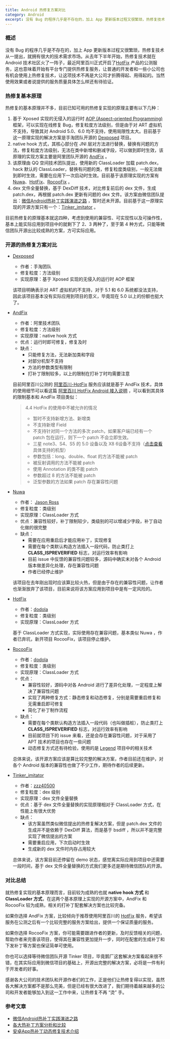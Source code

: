 ```yaml
---
title: Android 热修复方案对比
category: Android
excerpt: 没有 Bug 的程序几乎是不存在的，加上 App 更新版本过程又很繁琐，热修复技术从一提出，就拥有很大的技术需求市场。同时该技术从出现之初就有了很多不同的解决方案，同一种实现原理可能还存在着多个实现方案，本文就开源的热修复方案作一些简单的分析，让有需要的开发者在选择的时候有一个大概的了解。
---
```


### 概述

没有 Bug 的程序几乎是不存在的，加上 App 更新版本过程又很繁琐，热修复技术从一提出，就拥有很大的技术需求市场。从去年下半年开始，热修复技术就在 Android  技术社区火了一阵子，最近阿里百川正式开启了[HotFix](https://hotfix.taobao.com/hotfix/index.htm) 产品的公测服务，这也意味着开始有平台专门提供热修复服务，让普通的开发者和一些小公司也有机会使用上热修复技术，让这项技术不再是大公司才折腾得起、用得起的。当然使用效果或者说提供的服务质量具体怎么样还有待验证。

### 热修复基本原理

热修复的基本原理并不多，目前已知可用的热修复实现的原理主要有以下几种：

1. 基于 Xposed 实现的无侵入的运行时 [AOP (Aspect-oriented Programming)](http://en.wikipedia.org/wiki/Aspect-oriented_programming)  框架，可以实现在线修复 Bug，修复粒度方法级别，但是由于对 ART 虚拟机不支持，导致其对 Android 5.0、6.0 均不支持，使用局限性太大。目前基于这一原理实现的解决方案是手淘团队开源的 [Dexposed](https://github.com/alibaba/dexposed) 项目。
2. native hook 方式，其核心部分在 JNI 层对方法进行替换，替换有问题的方法，修复粒度方法级别，无法在类中新增和删减字段，可以做到即时生效，该原理的实现方案主要是阿里团队开源的 [AndFix](https://github.com/alibaba/AndFix) 。
3. 该原理由 QQ 空间技术团队提出，使用新的 ClassLoader 加载 patch.dex，hack 默认的 ClassLoader，替换有问题的类，修复粒度类级别，一般无法做到即时生效，需要在应用下一次启动时生效。目前基于该原理实现的方案有 [Nuwa](https://github.com/jasonross/Nuwa)、[HotFix](https://github.com/dodola/HotFix)、[RocooFix](https://github.com/dodola/RocooFix) 。
4. dex 文件全量替换，基于 DexDiff 技术，对比修复前后的 dex 文件，生成 patch.dex，再根据 patch.dex 更新有问题的 dex 文件。该方案由微信团队提出：[微信Android热补丁实践演进之路](http://bugly.qq.com/bbs/forum.php?mod=viewthread&tid=1264) ，暂时还未开源。目前基于这一原理实现的开源方案只有一个：[Tinker_imitator](https://github.com/zzz40500/Tinker_imitator) 。

目前热修复的原理基本就这四种，考虑到使用的兼容性、可实现性以及可操作性，基本上能实际应用到项目中的就剩下了 2、3 两种了，至于第 4 种方式，只能等微信团队开源出比较成熟的方案，方可实际应用。

### 开源的热修复方案对比

- [Dexposed](https://github.com/alibaba/dexposed)

  -  作者：手淘团队
  -  修复粒度：方法级别
  -  实现原理：基于 Xposed 实现的无侵入的运行时 AOP 框架

   该项目明确表示对 ART 虚拟机的不支持，对于 5.1 和 6.0 系统都没法支持，因此该项目基本没有实际应用到项目的意义，毕竟现在 5.0 以上的份额也挺大了。


- [AndFix](https://github.com/alibaba/AndFix)

  - 作者：阿里技术团队
  - 修复粒度：方法级别
  - 实现原理：native hook 方式
  - 优点：运行时即可修复，修复及时
  - 缺点：
    - 只能修复方法，无法新加类和字段
    - 对部分机型不支持
    - 方法的参数类型有限制
    - 打补丁限制较多，以上的限制在打补丁时均需要注意

  目前阿里百川公测的 [阿里百川\-HotFix](https://hotfix.taobao.com/hotfix/index.htm) 服务应该就是基于 AndFix 技术，具体的使用细节可以看这篇 [阿里百川 HotFix Android 接入说明](https://baichuan.taobao.com/docs/doc.htm?spm=a3c0d.7629140.0.0.dzpp9X&treeId=234&articleId=105457&docType=1) ，可以看到其具体的限制基本和 AndFix 项目类似：

  > 4.4 HotFix 的使用中不被允许的情况
  >
  > - 暂时不支持新增方法、新增类
  > - 不支持新增 Field
  > - 不支持针对同一个方法的多次 patch，如果客户端已经有一个 patch 包在运行，则下一个 patch 不会立即生效。
  > - 三星 note3、S4、S5 的 5.0 设备以及 X8 6设备不支持（[点击查看](http://baichuan.taobao.com/docs/doc.htm?spm=a3c0d.7629140.0.0.8K3Zr9&treeId=234&articleId=105460&docType=1#s1)具体支持的机型）
  > - 参数包括：long、double、float 的方法不能被 patch
  > - 被反射调用的方法不能被 patch
  > - 使用 Annotation 的类不能 patch
  > - 参数超过 8 的方法不能被 patch
  > - 泛型参数的方法如果 patch 存在兼容性问题


- [Nuwa](https://github.com/jasonross/Nuwa)

  - 作者： [Jason Ross](https://github.com/jasonross)
  - 修复粒度：类级别
  - 实现原理：ClassLoader 方式
  - 优点：兼容性较好，补丁限制较少，类级别的可以增减少字段，补丁自动化做的很完整
  - 缺点：
    - 需要在应用重启后才能应用补丁，实现修复
    - 需要在每个类默认构造方法插入一段代码，防止类打上 **CLASS_ISPREVERIFIED** 标志，对运行效率有影响
    - 目前 issue 中反馈的兼容性问题较多，源码中确实未对各个 Android 版本做差异化处理，存在兼容性问题
    - 作者已经停止维护

  该项目在去年刚出现时应该算比较火热，但是由于存在的兼容性问题，让作者也渐渐放弃了该项目，目前来说将该方案应用到项目中是有一定风险的。

- [HotFix](https://github.com/dodola/HotFix)

  - 作者：[dodola](https://github.com/dodola)
  - 修复粒度：类级别
  - 实现原理：ClassLoader 方式

  基于 ClassLoader 方式实现，实际使用存在兼容问题，基本类似 Nuwa ，作者已弃坑，新开项目 RocooFix，该项目停止维护。

- [RocooFix](https://github.com/dodola/RocooFix)

  - 作者：[dodola](https://github.com/dodola)
  - 修复粒度：类级别
  - 实现原理：ClassLoader 方式
  - 优点：
    - 兼容性较好，源码中对各 Android 进行了差异化处理，一定程度上解决了兼容性问题
    - 实现了两种修复方式：静态修复和动态修复，分别是需要重启修复和无需重启即可修复
    - 简化了补丁制作流程
  - 缺点：
    - 需要在每个类默认构造方法插入一段代码（也叫做插桩），防止类打上 **CLASS_ISPREVERIFIED** 标志，对运行效率有影响
    - 目前就项目下的 issue 来看，还是会存在兼容性问题，对于采用了 APT 技术的项目也存在一些问题
    - 动态修复方式还有待检验，使用的是 [Legend](https://github.com/asLody/legend) 项目中的相关技术

  总体来说，该开源方案应该是算比较完整的解决方案，作者目前还在维护，对各个 Android 版本的兼容性也做了不少工作，期待作者的后续更新。

- [Tinker\_imitator](https://github.com/zzz40500/Tinker_imitator)

  - 作者：[zzz40500](https://github.com/zzz40500)
  - 修复粒度：dex 级别
  - 实现原理：dex 文件全量替换
  - 优点：基于 dex 文件全量替换的实现原理相对于 ClassLoader 方式，在性能上有很大优势
  - 缺点：
    - 该方案虽然类似微信提出的热修复解决方案，但是 patch.dex 文件的生成并不是依赖于 DexDiff 算法，而是基于 bsdiff ，所以并不是完整实现了微信提出的方案
    - 需要重启应用，下次启动时生效
    - 生成新的 dex 文件时内存占用较大

  总体来说，该方案目前还停留在 demo 状态，感觉离实际应用到项目中还需要一段时间，基于 dex 文件全量替换的方式我们更多还是期待微信团队的开源。

### 对比总结

就热修复实现的基本原理而言，目前较为成熟的也就 **native hook 方式** 和 **ClassLoader 方式**，在这两个基本原理上实现的开源方案中，AndFix 和 RocooFix 较为成熟，相关的打补丁配套解决方案也比较完备。

如果你选择 AndFix 方案，比较倾向于推荐使用阿里百川的 [HotFix](https://hotfix.taobao.com/hotfix/index.htm)  服务，希望该服务在公测之后有一个比较完整的服务方案给出，提供一个保证质量的服务。

如果你选择 RocooFix 方案，你可能需要跟进作者的更新，及时反馈相关的问题，帮助作者来完善该项目，使得其在兼容性更加提升一步，同时在配套的生成补丁和下发补丁等方案也保证简单可使用。

你也可以选择等待微信团队开源 Tinker 项目，毕竟鹅厂这套解决方案看起来很不错，在其实际应用到微信项目的基础上，开源出完整的解决方案，必将是一件有利于开发者的好事。

感谢各大公司的技术团队和开源作者们的工作，正是他们让热修复得以实现，虽然各大解决方案都不是那么完美，但是已经有很大改进了，我们期待着越来越多的公司和开发者能够加入到这一工作中来，让热修复不再 “烫” 手。

### 参考文章

- [微信Android热补丁实践演进之路](http://bugly.qq.com/bbs/forum.php?mod=viewthread&tid=1264) 
- [各大热补丁方案分析和比较](http://blog.zhaiyifan.cn/2015/11/20/HotPatchCompare/)
- [安卓App热补丁动态修复技术介绍](http://mp.weixin.qq.com/s?__biz=MzI1MTA1MzM2Nw==&mid=400118620&idx=1&sn=b4fdd5055731290eef12ad0d17f39d4a&scene=0)